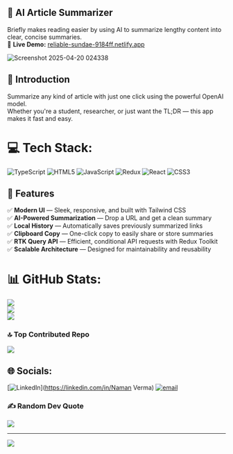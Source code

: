 ## 🧠 AI Article Summarizer  
Briefly makes reading easier by using AI to summarize lengthy content into clear, concise summaries.  
🔗 **Live Demo:** [reliable-sundae-9184ff.netlify.app](https://reliable-sundae-9184ff.netlify.app)

![Screenshot 2025-04-20 024338](https://github.com/user-attachments/assets/d8e1b41d-bed2-47e4-abec-e4bc43d4fabc)

## 🤖 Introduction  
Summarize any kind of article with just one click using the powerful OpenAI model.  
Whether you're a student, researcher, or just want the TL;DR — this app makes it fast and easy.  

# 💻 Tech Stack:
![TypeScript](https://img.shields.io/badge/typescript-%23007ACC.svg?style=for-the-badge&logo=typescript&logoColor=white) 
![HTML5](https://img.shields.io/badge/html5-%23E34F26.svg?style=for-the-badge&logo=html5&logoColor=white) 
![JavaScript](https://img.shields.io/badge/javascript-%23323330.svg?style=for-the-badge&logo=javascript&logoColor=%23F7DF1E) 
![Redux](https://img.shields.io/badge/redux-%23593d88.svg?style=for-the-badge&logo=redux&logoColor=white) 
![React](https://img.shields.io/badge/react-%2320232a.svg?style=for-the-badge&logo=react&logoColor=%2361DAFB) 
![CSS3](https://img.shields.io/badge/css3-%231572B6.svg?style=for-the-badge&logo=css3&logoColor=white)
  
## 🔋 Features

✅ **Modern UI** — Sleek, responsive, and built with Tailwind CSS  
✅ **AI-Powered Summarization** — Drop a URL and get a clean summary  
✅ **Local History** — Automatically saves previously summarized links  
✅ **Clipboard Copy** — One-click copy to easily share or store summaries  
✅ **RTK Query API** — Efficient, conditional API requests with Redux Toolkit  
✅ **Scalable Architecture** — Designed for maintainability and reusability

# 📊 GitHub Stats:
![](https://github-readme-stats.vercel.app/api?username=NamanVerma21&theme=dark&hide_border=false&include_all_commits=false&count_private=false)<br/>
![](https://nirzak-streak-stats.vercel.app/?user=NamanVerma21&theme=dark&hide_border=false)<br/>
![](https://github-readme-stats.vercel.app/api/top-langs/?username=NamanVerma21&theme=dark&hide_border=false&include_all_commits=false&count_private=false&layout=compact)

### 🔝 Top Contributed Repo
![](https://github-contributor-stats.vercel.app/api?username=NamanVerma21&limit=5&theme=dark&combine_all_yearly_contributions=true)

## 🌐 Socials:
[![LinkedIn](https://img.shields.io/badge/LinkedIn-%230077B5.svg?logo=linkedin&logoColor=white)](https://linkedin.com/in/Naman Verma) 
[![email](https://img.shields.io/badge/Email-D14836?logo=gmail&logoColor=white)](mailto:ramnaman3957@gmail.com) 

### ✍️ Random Dev Quote
![](https://quotes-github-readme.vercel.app/api?type=horizontal&theme=radical)

---
[![](https://visitcount.itsvg.in/api?id=NamanVerma21&icon=0&color=0)](https://visitcount.itsvg.in)

<!-- Proudly created with GPRM ( https://gprm.itsvg.in ) -->
